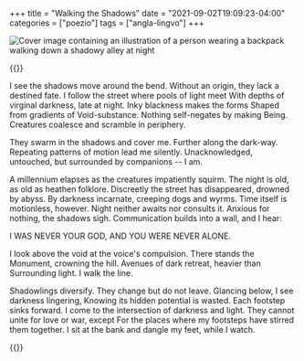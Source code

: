 +++
title = "Walking the Shadows"
date = "2021-09-02T19:09:23-04:00"
categories = ["poezio"]
tags = ["angla-lingvo"]
+++

![Cover image containing an illustration of a person wearing a backpack walking down a shadowy alley at night](/post-images/walking-the-shadows/walking-the-shadows_sm.jpg "Image from Adobe Stock")

{{<poem>}}

I see the shadows move around the bend.
Without an origin, they lack a destined fate.
I follow the street where pools of light meet
With depths of virginal darkness, late at night.
Inky blackness makes the forms
Shaped from gradients of Void-substance.
Nothing self-negates by making Being.
Creatures coalesce and scramble in periphery.

They swarm in the shadows and cover me.
Further along the dark-way.
Repeating patterns of motion lead me silently.
Unacknowledged, untouched, but surrounded by companions -- I am.

A millennium elapses as the creatures impatiently squirm.
The night is old, as old as heathen folklore.
Discreetly the street has disappeared, drowned by abyss.
By darkness incarnate, creeping dogs and wyrms.
Time itself is motionless, however.
Night neither awaits nor consults it.
Anxious for nothing, the shadows sigh.
Communication builds into a wall, and I hear:

I WAS NEVER YOUR GOD, AND YOU WERE NEVER ALONE.

I look above the void at the voice's compulsion.
There stands the Monument, crowning the hill.
Avenues of dark retreat, heavier than
Surrounding light. I walk the line.

Shadowlings diversify. They change but do not leave.
Glancing below, I see darkness lingering,
Knowing its hidden potential is wasted.
Each footstep sinks forward.
I come to the intersection of darkness and light.
They cannot unite for love or war, except
For the places where my footsteps have stirred them together.
I sit at the bank and dangle my feet, while I watch.

{{</poem>}}